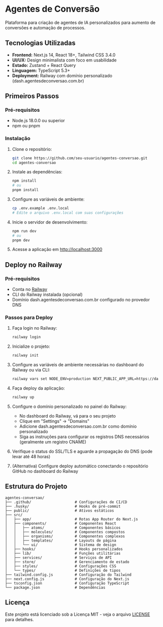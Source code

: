 # Agentes de Conversão

Plataforma para criação de agentes de IA personalizados para aumento de conversões e automação de processos.

## Tecnologias Utilizadas

- **Frontend:** Next.js 14, React 18+, Tailwind CSS 3.4.0
- **UI/UX:** Design minimalista com foco em usabilidade
- **Estado:** Zustand + React Query
- **Linguagem:** TypeScript 5.3+
- **Deployment:** Railway com domínio personalizado (dash.agentesdeconversao.com.br)

## Primeiros Passos

### Pré-requisitos

- Node.js 18.0.0 ou superior
- npm ou pnpm

### Instalação

1. Clone o repositório:
   ```bash
   git clone https://github.com/seu-usuario/agentes-conversao.git
   cd agentes-conversao
   ```

2. Instale as dependências:
   ```bash
   npm install
   # ou
   pnpm install
   ```

3. Configure as variáveis de ambiente:
   ```bash
   cp .env.example .env.local
   # Edite o arquivo .env.local com suas configurações
   ```

4. Inicie o servidor de desenvolvimento:
   ```bash
   npm run dev
   # ou
   pnpm dev
   ```

5. Acesse a aplicação em [http://localhost:3000](http://localhost:3000)

## Deploy no Railway

### Pré-requisitos

- Conta no [Railway](https://railway.app/)
- CLI do Railway instalada (opcional)
- Domínio dash.agentesdeconversao.com.br configurado no provedor DNS

### Passos para Deploy

1. Faça login no Railway:
   ```bash
   railway login
   ```

2. Inicialize o projeto:
   ```bash
   railway init
   ```

3. Configure as variáveis de ambiente necessárias no dashboard do Railway ou via CLI:
   ```bash
   railway vars set NODE_ENV=production NEXT_PUBLIC_APP_URL=https://dash.agentesdeconversao.com.br NEXTAUTH_URL=https://dash.agentesdeconversao.com.br
   ```

4. Faça deploy da aplicação:
   ```bash
   railway up
   ```

5. Configure o domínio personalizado no painel do Railway:
   - No dashboard do Railway, vá para o seu projeto
   - Clique em "Settings" → "Domains"
   - Adicione dash.agentesdeconversao.com.br como domínio personalizado
   - Siga as instruções para configurar os registros DNS necessários (geralmente um registro CNAME)

6. Verifique o status do SSL/TLS e aguarde a propagação do DNS (pode levar até 48 horas)

7. (Alternativa) Configure deploy automático conectando o repositório GitHub no dashboard do Railway

## Estrutura do Projeto

```
agentes-conversao/
├── .github/                    # Configurações de CI/CD
├── .husky/                     # Hooks de pré-commit
├── public/                     # Ativos estáticos
├── src/
│   ├── app/                    # Rotas App Router do Next.js 
│   ├── components/             # Componentes React
│   │   ├── atoms/              # Componentes básicos
│   │   ├── molecules/          # Componentes compostos
│   │   ├── organisms/          # Componentes complexos
│   │   ├── templates/          # Layouts de página
│   │   └── ui/                 # Sistema de design
│   ├── hooks/                  # Hooks personalizados
│   ├── lib/                    # Funções utilitárias
│   ├── services/               # Serviços de API
│   ├── store/                  # Gerenciamento de estado
│   ├── styles/                 # Configurações CSS
│   └── types/                  # Definições de tipos
├── tailwind.config.js          # Configuração do Tailwind
├── next.config.js              # Configuração do Next.js
├── tsconfig.json               # Configuração TypeScript
└── package.json                # Dependências
```

## Licença

Este projeto está licenciado sob a Licença MIT - veja o arquivo [LICENSE](LICENSE) para detalhes.